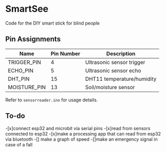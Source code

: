 # SmartSee
Code for the DIY smart stick for blind people

## Pin Assignments

| Name           | Pin Number | Description                |
|----------------|------------|----------------------------|
| TRIGGER_PIN    | 4          | Ultrasonic sensor trigger  |
| ECHO_PIN       | 5          | Ultrasonic sensor echo     |
| DHT_PIN        | 15         | DHT11 temperature/humidity |
| MOISTURE_PIN   | 13         | Soil/moisture sensor       |

Refer to `sensorreader.ino` for usage details.

## To-do
-[x]connect esp32 and microbit via serial pins
-[x]read from sensors connected to esp32
-[x]make a processing app that can read from esp32 via bluetooth
-[] make a graph of speed
-[]make an emergency signal in case of a fall